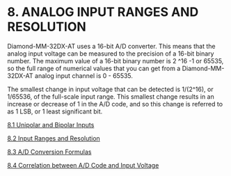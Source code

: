 # 8. ANALOG INPUT RANGES AND RESOLUTION

Diamond-MM-32DX-AT uses a 16-bit A/D converter. This means that the analog input voltage can be measured to the precision of a 16-bit binary number. The maximum value of a 16-bit binary number is 2 ^16 -1 or 65535, so the full range of numerical values that you can get from a Diamond-MM-32DX-AT analog input channel is 0 - 65535.

The smallest change in input voltage that can be detected is 1/\(2^16\), or 1/65536, of the full-scale input range. This smallest change results in an increase or decrease of 1 in the A/D code, and so this change is referred to as 1 LSB, or 1 least significant bit.

[      8.1 Unipolar and Bipolar Inputs ](8.1-unipolar-and-bipolar-inputs.md)

[      8.2 Input Ranges and Resolution ](8.2-input-ranges-and-resolution.md)

[      8.3 A/D Conversion Formulas ](8.3-a-d-conversion-formulas.md)

[      8.4 Correlation between A/D Code and Input Voltage ](8.4-correlation-between-a-d-code-and-input-voltage.md)

